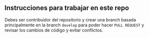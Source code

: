 ## Instrucciones para trabajar en este repo

Debes ser contribuidor del repositorio y crear una branch basada principalmente en la branch `develop` para poder hacer `PULL REQUEST` y revisar los cambios de código y evitar conflictos.
